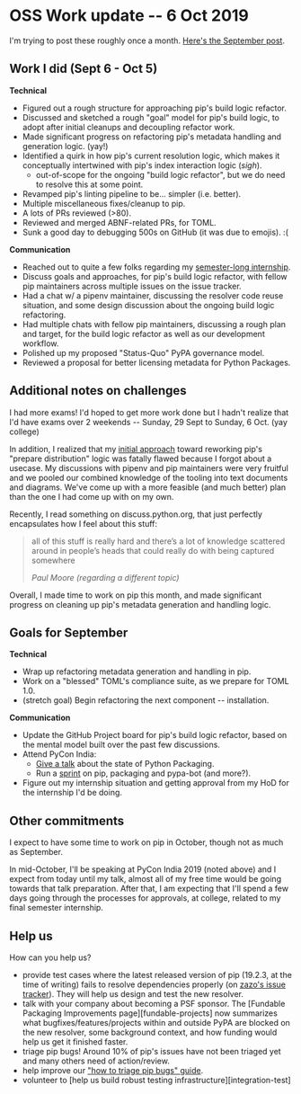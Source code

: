 # OSS Work update -- 6 Oct 2019

I'm trying to post these roughly once a month. [Here's the September post](/blog/2019/09/06/oss-update-3/).

## Work I did (Sept 6 - Oct 5)

**Technical**

- Figured out a rough structure for approaching pip's build logic refactor.
- Discussed and sketched a rough "goal" model for pip's build logic, to adopt after initial cleanups and decoupling refactor work.
- Made significant progress on refactoring pip's metadata handling and generation logic. (yay!)
- Identified a quirk in how pip's current resolution logic, which makes it conceptually intertwined with pip's index interaction logic (*sigh*).
  - out-of-scope for the ongoing "build logic refactor", but we do need to resolve this at some point.
- Revamped pip's linting pipeline to be... simpler (i.e. better).
- Multiple miscellaneous fixes/cleanup to pip.
- A lots of PRs reviewed (>80).
- Reviewed and merged ABNF-related PRs, for TOML.
- Sunk a good day to debugging 500s on GitHub (it was due to emojis). :(

**Communication**

- Reached out to quite a few folks regarding my [semester-long internship][internship-tweet].
- Discuss goals and approaches, for pip's build logic refactor, with fellow pip maintainers across multiple issues on the issue tracker.
- Had a chat w/ a pipenv maintainer, discussing the resolver code reuse situation, and some design discussion about the ongoing build logic refactoring.
- Had multiple chats with fellow pip maintainers, discussing a rough plan and target, for the build logic refactor as well as our development workflow.
- Polished up my proposed "Status-Quo" PyPA governance model.
- Reviewed a proposal for better licensing metadata for Python Packages.

## Additional notes on challenges

I had more exams! I'd hoped to get more work done but I hadn't realize that I'd have exams over 2 weekends -- Sunday, 29 Sept to Sunday, 6 Oct.  (yay college)

In addition, I realized that my [initial approach][failed-approach] toward reworking pip's "prepare distribution" logic was fatally flawed because I forgot about a usecase. My discussions with pipenv and pip maintainers were very fruitful and we pooled our combined knowledge of the tooling into text documents and diagrams. We've come up with a more feasible (and much better) plan than the one I had come up with on my own.

Recently, I read something on discuss.python.org, that just perfectly encapsulates how I feel about this stuff:

<blockquote>
  <p>
    all of this stuff is really hard and there’s a lot of knowledge scattered around in people’s heads that could really do with being captured somewhere
  </p>
  <footer><cite title="Paul Moore">Paul Moore (regarding a different topic)</cite></footer>
</blockquote>

Overall, I made time to work on pip this month, and made significant progress on cleaning up pip's metadata generation and handling logic.

## Goals for September

**Technical**

- Wrap up refactoring metadata generation and handling in pip.
- Work on a "blessed" TOML's compliance suite, as we prepare for TOML 1.0.
- (stretch goal) Begin refactoring the next component -- installation.

**Communication**

- Update the GitHub Project board for pip's build logic refactor, based on the mental model built over the past few discussions.
- Attend PyCon India:
  - [Give a talk][pycon-india-talk] about the state of Python Packaging.
  - Run a [sprint][pycon-india-sprints] on pip, packaging and pypa-bot (and more?).
- Figure out my internship situation and getting approval from my HoD for the internship I'd be doing.

## Other commitments

I expect to have some time to work on pip in October, though not as much as September.

In mid-October, I'll be speaking at PyCon India 2019 (noted above) and I expect from today until my talk, almost all of my free time would be going towards that talk preparation. After that, I am expecting that I'll spend a few days going through the processes for approvals, at college, related to my final semester internship.

## Help us

How can you help us?

- provide test cases where the latest released version of pip (19.2.3, at the time of writing) fails to resolve dependencies properly (on [zazo's issue tracker][zazo-issues]). They will help us design and test the new resolver.
- talk with your company about becoming a PSF sponsor. The [Fundable Packaging Improvements page][fundable-projects] now summarizes what bugfixes/features/projects within and outside PyPA are blocked on the new resolver, some background context, and how funding would help us get it finished faster.
- triage pip bugs! Around 10% of pip's issues have not been triaged yet and many others need of action/review.
- help improve our ["how to triage pip bugs" guide][triage-guide].
- volunteer to [help us build robust testing infrastructure][integration-test]

[internship-tweet]: https://twitter.com/pradyunsg/status/1174186350389661696
[failed-approach]: https://github.com/pypa/pip/pull/6990
[pycon-india-talk]: https://in.pycon.org/cfp/2019/proposals/python-packaging-where-we-are-and-where-were-headed~dGV8b/
[pycon-india-sprints]: https://in.pycon.org/cfp/devsprint-2019/proposals/python-packaging-pip-and-more~e35nb/
[triage-guide]: https://pip.pypa.io/en/latest/development/issue-triage/
[zazo-issues]: https://github.com/pradyunsg/zazo/issues

